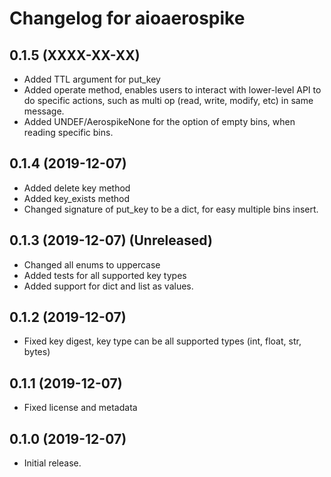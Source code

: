 # Changelog for aioaerospike

## 0.1.5 (XXXX-XX-XX)
- Added TTL argument for put_key
- Added operate method, enables users to interact with lower-level API to do specific actions, such as multi op
  (read, write, modify, etc) in same message.
- Added UNDEF/AerospikeNone for the option of empty bins, when reading specific bins.

## 0.1.4 (2019-12-07)
- Added delete key method
- Added key_exists method
- Changed signature of put_key to be a dict, for easy multiple bins insert.

## 0.1.3 (2019-12-07) (Unreleased)
- Changed all enums to uppercase
- Added tests for all supported key types
- Added support for dict and list as values.

## 0.1.2 (2019-12-07)
- Fixed key digest, key type can be all supported types (int, float, str, bytes)

## 0.1.1 (2019-12-07)
- Fixed license and metadata

## 0.1.0 (2019-12-07)

- Initial release.
